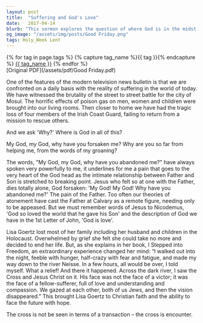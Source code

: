 ```yaml
---
layout: post
title:  "Suffering and God's Love"
date:   2017-04-14
blurb: "This sermon explores the question of where God is in the midst of suffering. Drawing from the experiences of the world and personal stories, it emphasizes the deep love of God that is present even in times of great pain and loss. The sermon also highlights the power of faith and hope in overcoming despair."
og_image: "/assets/img/posts/Good Friday.png"
tags: Holy_Week Lent
---    
```

<div class="tag-pills">
  {% for tag in page.tags %}
    {% capture tag_name %}{{ tag }}{% endcapture %}
    <a href="{{ site.baseurl }}/tag/{{ tag_name }}" class="tag-pill">{{ tag_name }}</a>
  {% endfor %}
</div>
[Original PDF](/assets/pdf/Good Friday.pdf)

One of the features of the modern television news bulletin is that we are confronted on a daily basis with the reality of suffering in the world of today. We have witnessed the brutality of the street to street battle for the city of Mosul. The horrific effects of poison gas on men, women and children were brought into our living rooms. Then closer to home we have had the tragic loss of four members of the Irish Coast Guard, failing to return from a mission to rescue others.

And we ask 'Why?' Where is God in all of this?

My God, my God, why have you forsaken me?
Why are you so far from helping me, from the words of my groaning?

The words, "My God, my God, why have you abandoned me?" have always spoken very powerfully to me, it underlines for me a pain that goes to the very heart of the God head as the intimate relationship between Father and Son is stretched to breaking point. Jesus who felt so at one with the Father, dies totally alone, God forsaken: 'My God! My God! Why have you abandoned me?' The pain of the Father. Too often our theories of atonement have cast the Father at Calvary as a remote figure, needing only to be appeased. But we must remember words of Jesus to Nicodemus, 'God so loved the world that he gave his Son' and the description of God we have in the 1st Letter of John, 'God is love'.

Lisa Goertz lost most of her family including her husband and children in the Holocaust. Overwhelmed by grief she felt she could take no more and decided to end her life. But, as she explains in her book, I Stepped into Freedom, an extraordinary experience changed her mind: “I walked out into the night, feeble with hunger, half-crazy with fear and fatigue, and made my way down to the river Neisse. In a few hours, all would be over, I told myself. What a relief! And there it happened. Across the dark river, I saw the Cross and Jesus Christ on it. His face was not the face of a victor; it was the face of a fellow-sufferer, full of love and understanding and compassion. We gazed at each other, both of us Jews, and then the vision disappeared.” This brought Lisa Goertz to Christian faith and the ability to face the future with hope.

The cross is not be seen in terms of a transaction – the cross is encounter.
